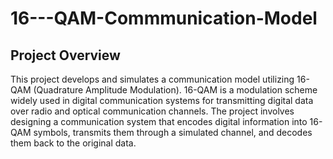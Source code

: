 # 16---QAM-Commmunication-Model
## Project Overview

This project develops and simulates a communication model utilizing 16-QAM (Quadrature Amplitude Modulation). 16-QAM is a modulation scheme widely used in digital communication systems for transmitting digital data over radio and optical communication channels. The project involves designing a communication system that encodes digital information into 16-QAM symbols, transmits them through a simulated channel, and decodes them back to the original data.
